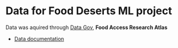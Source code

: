 # Data for Food Deserts ML project

Data was aquired through [Data Gov](https://catalog.data.gov/dataset/food-access-research-atlas), **Food Access Research Atlas**

- [Data documentation](https://www.ers.usda.gov/webdocs/DataFiles/80591/documentation.pdf?v=41642)
